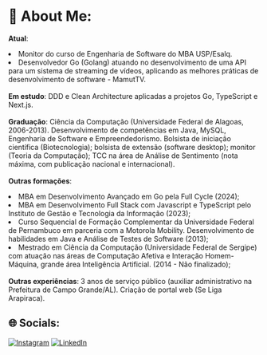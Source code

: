 # 💫 About Me:
<b>Atual</b>: 
<br><li>Monitor do curso de Engenharia de Software do MBA USP/Esalq.
<br><li>Desenvolvedor Go (Golang) atuando no desenvolvimento de uma API para um sistema de streaming de vídeos, aplicando as melhores práticas de desenvolvimento de software - MamutTV.
<br><br>
<b>Em estudo</b>: DDD e Clean Architecture aplicadas a projetos Go, TypeScript e Next.js.
<br><br>
<b>Graduação</b>: Ciência da Computação (Universidade Federal de Alagoas, 2006-2013). Desenvolvimento de competências em Java, MySQL, Engenharia de Software e Empreendedorismo. Bolsista de iniciação científica (Biotecnologia); bolsista de extensão (software desktop); monitor (Teoria da Computação); TCC na área de Análise de Sentimento (nota máxima, com publicação nacional e internacional).
<br><br>
<b>Outras formações</b>:
<li>MBA em Desenvolvimento Avançado em Go pela Full Cycle (2024);</li>
<li>MBA em Desenvolvimento Full Stack com Javascript e TypeScript pelo Instituto de Gestão e Tecnologia da Informação (2023);</li>
<li>Curso Sequencial de Formação Complementar da Universidade Federal de Pernambuco em parceria com a Motorola Mobility. Desenvolvimento de habilidades em Java e Análise de Testes de Software (2013);</li>
<li>Mestrado em Ciência da Computação (Universidade Federal de Sergipe) com atuação nas áreas de Computação Afetiva e Interação Homem-Máquina, grande área Inteligência Artificial. (2014 - Não finalizado);</li>
<br>
<b>Outras experiências</b>: 3 anos de serviço público (auxiliar administrativo na Prefeitura de Campo Grande/AL). Criação de portal web (Se Liga Arapiraca).
<br>

## 🌐 Socials:
[![Instagram](https://img.shields.io/badge/Instagram-%23E4405F.svg?logo=Instagram&logoColor=white)](https://instagram.com/gui___amorim) [![LinkedIn](https://img.shields.io/badge/LinkedIn-%230077B5.svg?logo=linkedin&logoColor=white)](https://linkedin.com/in/guideoliveiraamorim)
